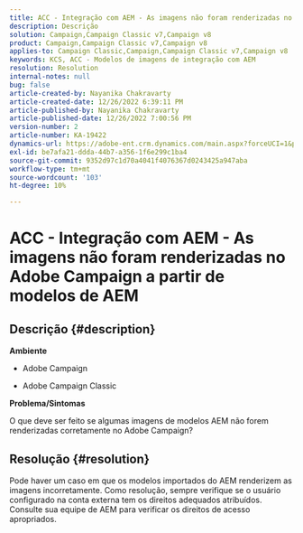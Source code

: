 ```yaml
---
title: ACC - Integração com AEM - As imagens não foram renderizadas no Adobe Campaign a partir de modelos de AEM
description: Descrição
solution: Campaign,Campaign Classic v7,Campaign v8
product: Campaign,Campaign Classic v7,Campaign v8
applies-to: Campaign Classic,Campaign,Campaign Classic v7,Campaign v8
keywords: KCS, ACC - Modelos de imagens de integração com AEM
resolution: Resolution
internal-notes: null
bug: false
article-created-by: Nayanika Chakravarty
article-created-date: 12/26/2022 6:39:11 PM
article-published-by: Nayanika Chakravarty
article-published-date: 12/26/2022 7:00:56 PM
version-number: 2
article-number: KA-19422
dynamics-url: https://adobe-ent.crm.dynamics.com/main.aspx?forceUCI=1&pagetype=entityrecord&etn=knowledgearticle&id=80e87c93-4c85-ed11-81ac-6045bd006b4b
exl-id: be7afa21-ddda-44b7-a356-1f6e299c1ba4
source-git-commit: 9352d97c1d70a4041f4076367d0243425a947aba
workflow-type: tm+mt
source-wordcount: '103'
ht-degree: 10%

---
```


# ACC - Integração com AEM - As imagens não foram renderizadas no Adobe Campaign a partir de modelos de AEM

## Descrição {#description}


<b>Ambiente</b>

- Adobe Campaign

- Adobe Campaign Classic

<b>Problema/Sintomas</b>

O que deve ser feito se algumas imagens de modelos AEM não forem renderizadas corretamente no Adobe Campaign?


## Resolução {#resolution}


Pode haver um caso em que os modelos importados do AEM renderizem as imagens incorretamente. Como resolução, sempre verifique se o usuário configurado na conta externa tem os direitos adequados atribuídos. Consulte sua equipe de AEM para verificar os direitos de acesso apropriados.
